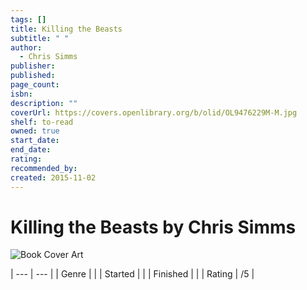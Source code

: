 ```yaml
---
tags: []
title: Killing the Beasts
subtitle: " "
author:
  - Chris Simms
publisher: 
published: 
page_count: 
isbn: 
description: ""
coverUrl: https://covers.openlibrary.org/b/olid/OL9476229M-M.jpg
shelf: to-read
owned: true
start_date: 
end_date: 
rating: 
recommended_by: 
created: 2015-11-02
---
```


# Killing the Beasts by Chris Simms

![Book Cover Art](https://covers.openlibrary.org/b/olid/OL9476229M-M.jpg)


| --- | --- |
| Genre |  |
| Started |  |
| Finished |  |
| Rating | /5 |

